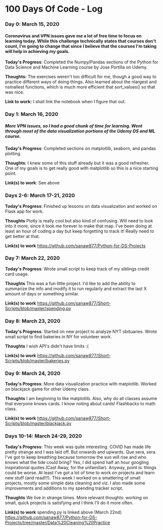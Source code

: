 # 100 Days Of Code - Log

### Day 0: March 15, 2020 
#### Coronavirus and VPN issues gave me a lot of free time to focus on learning today. While this challenge technically states that courses don't count, I'm going to change that since I believe that the courses I'm taking will help in achieving my goals.
**Today's Progress**: Completed the Numpy/Pandas sections of the Python for Data Science and Machine Learning course by Jose Portilla on Udemy. 

**Thoughts:** The exercises weren't too difficult for me, though a good way to practice different ways of doing things. Also learned about the nlargest and nsmallest functions, which is much more efficient that sort_values() so that was nice.

**Link to work:** I shall link the notebook when I figure that out.

### Day 1: March 16, 2020 
##### More VPN issues, so I had a good chunk of time for learning. Went through most of the data visualization portions of the Udemy DS and ML course.
**Today's Progress**: Completed sections on matplotlib, seaborn, and pandas plotting

**Thoughts**: I knew some of this stuff already but it was a good refresher. One of my goals is to get really good with matplotlib so this is a nice starting point.

**Link(s) to work**: See above


### Days 2-6: March 17-21, 2020

**Today's Progress**: Finished up lessons on data visualization and worked on Flask app for work. 

**Thoughts** Plotly is really cool but also kind of confusing. Will need to look into it more, since it took me forever to make that map. I've been doing at least an hour of coding a day but keep forgetting to track it! Really need to get better at that.

**Link(s) to work** https://github.com/sanaw877/Python-for-DS-Projects

### Day 7: March 22, 2020

**Today's Progress**: Wrote small script to keep track of my siblings credit card usage. 

**Thoughts** This was a fun little project. I'd like to add the ability to summarize the info and modify it to run regularly and extract the last X amount of days or something similar.

**Link(s) to work** https://github.com/sanaw877/Short-Scripts/blob/master/spending.py


### Day 8: March 23, 2020

**Today's Progress**: Started on new project to analyze NYT obituaries. Wrote small script to find bakeries in NY for volunteer work.

**Thoughts** I wish API's didn't have limits :(

**Link(s) to work** https://github.com/sanaw877/Short-Scripts/blob/master/bakeries.py

### Day 9: March 24, 2020

**Today's Progress**: More data visualization practice with matplotlib. Worked on blackjack game for other Udemy class.

**Thoughts** I am beginning to like matplotlib. Also, why do all classes assume that everyone knows cards. I know noting about cards! Flashbacks to math class.

**Link(s) to work** https://github.com/sanaw877/Short-Scripts/blob/master/blackjack.py

### Days 10-14: March 24-29, 2020

**Today's Progress**: This week was quite interesting. COVID has made life pretty strange and I was laid off. But onwards and upwards. Que sera, sera. I've got to keep breathing because tomorrow the sun will rise and who knows what the tide could bring? Yes, I did spend half an hour googling inspirational quotes.(Cast Away, for the unfamiliar). Anyway, point is: things could be worse. At least I've got a lot of time to work on projects and learn new stuff (and read!!!). This week I worked on a smattering of small projects, mostly some simple data cleaning and viz. I also made some improvements and additions to my spending tracker script.

**Thoughts** We live in strange times. More relevant thoughts: working on small, quick projects is satisfying and I think I'll do it more often.

**Link(s) to work** spending.py is linked above (March 22nd)
                    https://github.com/sanaw877/Python-for-DS-Projects/tree/master/Data%20Cleaning%20Practice 
